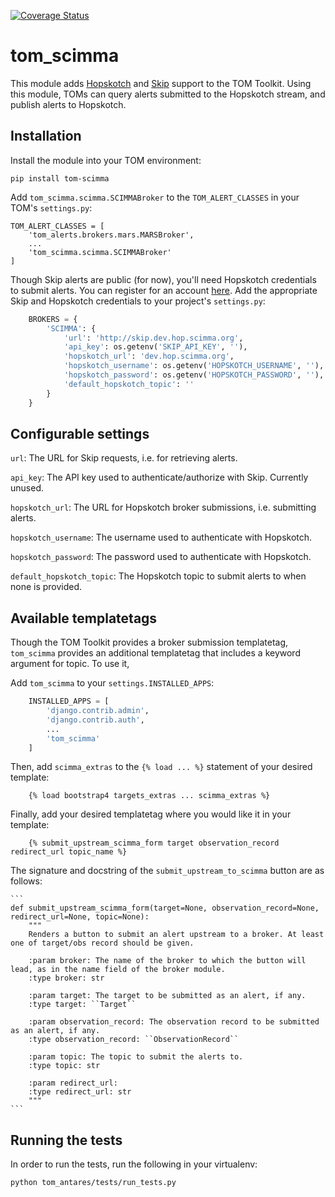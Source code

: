 [![Coverage Status](https://coveralls.io/repos/github/TOMToolkit/tom_scimma/badge.svg?branch=main)](https://coveralls.io/github/TOMToolkit/tom_scimma?branch=main)

# tom_scimma
This module adds [Hopskotch](https://scimma.org/projects.html) and [Skip](http://skip.dev.hop.scimma.org/api/)
support to the TOM Toolkit. Using this module, TOMs can query alerts submitted to the Hopskotch stream, and publish
alerts to Hopskotch.

## Installation

Install the module into your TOM environment:

    pip install tom-scimma

Add `tom_scimma.scimma.SCIMMABroker` to the `TOM_ALERT_CLASSES` in your TOM's `settings.py`:

    TOM_ALERT_CLASSES = [
        'tom_alerts.brokers.mars.MARSBroker',
        ...
        'tom_scimma.scimma.SCIMMABroker'
    ]

Though Skip alerts are public (for now), you'll need Hopskotch credentials to submit alerts. You can register for an
account [here](https://admin.dev.hop.scimma.org/hopauth/login?next=/hopauth/). Add the appropriate Skip and Hopskotch
credentials to your project's `settings.py`:

```python
    BROKERS = {
        'SCIMMA': {
            'url': 'http://skip.dev.hop.scimma.org',
            'api_key': os.getenv('SKIP_API_KEY', ''),
            'hopskotch_url': 'dev.hop.scimma.org',
            'hopskotch_username': os.getenv('HOPSKOTCH_USERNAME', ''),
            'hopskotch_password': os.getenv('HOPSKOTCH_PASSWORD', ''),
            'default_hopskotch_topic': ''
        }
    }
```

## Configurable settings

``url``: The URL for Skip requests, i.e. for retrieving alerts.

``api_key``: The API key used to authenticate/authorize with Skip. Currently unused.

``hopskotch_url``: The URL for Hopskotch broker submissions, i.e. submitting alerts.

``hopskotch_username``: The username used to authenticate with Hopskotch.

``hopskotch_password``: The password used to authenticate with Hopskotch.

``default_hopskotch_topic``: The Hopskotch topic to submit alerts to when none is provided.

## Available templatetags

Though the TOM Toolkit provides a broker submission templatetag, `tom_scimma` provides an additional templatetag that
includes a keyword argument for topic. To use it, 

Add `tom_scimma` to your `settings.INSTALLED_APPS`:

```python
    INSTALLED_APPS = [
        'django.contrib.admin',
        'django.contrib.auth',
        ...
        'tom_scimma'
    ]
```

Then, add `scimma_extras` to the `{% load ... %}` statement of your desired template:

```
    {% load bootstrap4 targets_extras ... scimma_extras %}
```

Finally, add your desired templatetag where you would like it in your template:

```
    {% submit_upstream_scimma_form target observation_record redirect_url topic_name %}
```

The signature and docstring of the `submit_upstream_to_scimma` button are as follows:

    ```
    def submit_upstream_scimma_form(target=None, observation_record=None, redirect_url=None, topic=None):
        """
        Renders a button to submit an alert upstream to a broker. At least one of target/obs record should be given.

        :param broker: The name of the broker to which the button will lead, as in the name field of the broker module.
        :type broker: str

        :param target: The target to be submitted as an alert, if any.
        :type target: ``Target``

        :param observation_record: The observation record to be submitted as an alert, if any.
        :type observation_record: ``ObservationRecord``

        :param topic: The topic to submit the alerts to.
        :type topic: str

        :param redirect_url:
        :type redirect_url: str
        """
    ```

## Running the tests

In order to run the tests, run the following in your virtualenv:

`python tom_antares/tests/run_tests.py`
